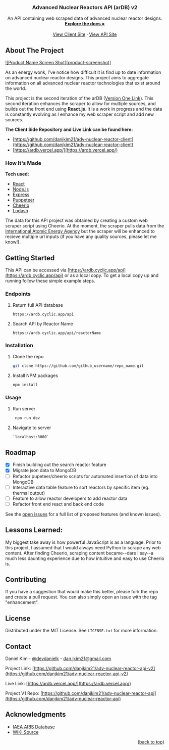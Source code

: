 <div id="top"></div>

<!-- PROJECT LOGO -->
<br />
<div align="center">
  <!-- <a href="https://github.com/github_username/repo_name">
    <img src="images/logo.png" alt="Logo" width="80" height="80">
  </a> -->

<h3 align="center">Advanced Nuclear Reactors API (arDB) v2</h3>

  <p align="center">
    An API containing web scraped data of advanced nuclear reactor designs. 
    <br />
    <a href="https://github.com/danjkim21/adv-nuclear-reactor-api-v2"><strong>Explore the docs »</strong></a>
    <br />
    <br />
    <a href="https://ardb.vercel.app/">View Client Site</a>
    ·
    <a href="https://ardb.cyclic.app/api">View API Site</a>
  </p>
</div>

<!-- ABOUT THE PROJECT -->

## About The Project

[![Product Name Screen Shot][product-screenshot]](https://example.com)

As an energy wonk, I've notice how difficult it is find up to date information on advanced nuclear reactor designs. This project aims to aggregate information on all advanced nuclear reactor technologies that exist around the world. <br>

This project is the second iteration of the arDB ([Version One Link](https://github.com/danjkim21/adv-nuclear-reactor-api)). This second iteration enhances the scraper to allow for multiple sources, and builds out the front end using <b>React.js. </b> It is a work in progress and the data is constantly evolving as I enhance my web scraper script and add new sources.

**The Client Side Repository and Live Link can be found here:**

- [https://github.com/danjkim21/adv-nuclear-reactor-client](https://github.com/danjkim21/adv-nuclear-reactor-client)
- [https://ardb.vercel.app/](https://ardb.vercel.app/)

### How It's Made

**Tech used:**

- [React]()
- [Node.js](https://nodejs.org/en/)
- [Express](https://expressjs.com/)
- [Puppeteer](https://github.com/puppeteer/puppeteer)
- [Cheerio](https://cheerio.js.org/)
- [Lodash]()

The data for this API project was obtained by creating a custom web scraper script using Cheerio. At the moment, the scraper pulls data from the [International Atomic Energy Agency](https://aris.iaea.org/sites/overview.html) but the scraper will be enhanced to recieve multiple url inputs (if you have any quality sources, please let me know!).

<!-- GETTING STARTED -->

## Getting Started

This API can be accessed via [https://ardb.cyclic.app/api](https://ardb.cyclic.app/api) or as a local copy. To get a local copy up and running follow these simple example steps.

### Endpoints

1. Return full API database
    ```
    https://ardb.cyclic.app/api
    ```
2. Search API by Reactor Name
    ```
    https://ardb.cyclic.app/api/reactorName
    ```


### Installation

1. Clone the repo
   ```sh
   git clone https://github.com/github_username/repo_name.git
   ```
2. Install NPM packages
   ```sh
   npm install
   ```

<!-- USAGE EXAMPLES -->

### Usage

1. Run server
   ```sh
    npm run dev
   ```
2. Navigate to server
   ```sh
   `localhost:3000`
   ```

<!-- ROADMAP -->

## Roadmap

- [x] Finish building out the search reactor feature
- [x] Migrate json data to MongoDB
- [ ] Refactor pupeteer/cheerio scripts for automated insertion of data into MongoDB
- [ ] Interactive data table feature to sort reactors by specific item (eg. thermal output)
- [ ] Feature to allow reactor developers to add reactor data
- [ ] Refactor front end react and back end code

See the [open issues](https://github.com/danjkim21/adv-nuclear-reactor-api-v2/issues) for a full list of proposed features (and known issues).

## Lessons Learned:

My biggest take away is how powerful JavaScript is as a language. Prior to this project, I assumed that I would always need Python to scrape any web content. After finding Cheerio, scraping content became--dare I say--a much less daunting experience due to how intuitive and easy to use Cheerio is.

<!-- CONTRIBUTING -->

## Contributing

If you have a suggestion that would make this better, please fork the repo and create a pull request. You can also simply open an issue with the tag "enhancement".

<!-- LICENSE -->

## License

Distributed under the MIT License. See `LICENSE.txt` for more information.

<!-- CONTACT -->

## Contact

Daniel Kim - [@devdanielk](https://twitter.com/devdanielk) - dan.jkim21@gmail.com

Project Link: [https://github.com/danjkim21/adv-nuclear-reactor-api-v2](https://github.com/danjkim21/adv-nuclear-reactor-api-v2)

Live Link: [https://ardb.vercel.app/](https://ardb.vercel.app/)

Project V1 Repo: [https://github.com/danjkim21/adv-nuclear-reactor-api](https://github.com/danjkim21/adv-nuclear-reactor-api)

<!-- ACKNOWLEDGMENTS -->

## Acknowledgments

- [IAEA ARIS Database](https://aris.iaea.org/sites/overview.html)
- [WIKI Source](https://en.wikipedia.org/wiki/List_of_small_modular_reactor_designs)

<p align="right">(<a href="#top">back to top</a>)</p>
